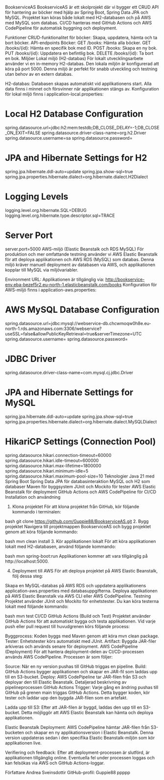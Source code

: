 BookserviceAS
BookserviceAS är ett skolprojekt där vi bygger ett CRUD API för hantering av böcker med hjälp av Spring Boot, Spring Data JPA och MySQL. Projektet kan köras både lokalt med H2-databasen och på AWS med MySQL som databas. CI/CD hanteras med GitHub Actions och AWS CodePipeline för automatisk byggning och deployment.

Funktioner
CRUD-funktionalitet för böcker:
Skapa, uppdatera, hämta och ta bort böcker.
API-endpoints
Böcker:
GET /books: Hämta alla böcker.
GET /books/{id}: Hämta en specifik bok med ID.
POST /books: Skapa en ny bok.
PUT /books/{id}: Uppdatera en befintlig bok.
DELETE /books/{id}: Ta bort en bok.
Miljöer
Lokal miljö (H2-databas)
För lokalt utvecklingsarbete använder vi en in-memory H2-databas. Den lokala miljön är konfigurerad att köra på port 5000. Denna miljö är perfekt för snabb utveckling och testning utan behov av en extern databas.

H2-databas:
Databasen skapas automatiskt vid applikationens start.
Alla data finns i minnet och försvinner när applikationen stängs av.
Konfiguration för lokal miljö finns i application-local.properties:

# Local H2 Database Configuration
spring.datasource.url=jdbc:h2:mem:testdb;DB_CLOSE_DELAY=-1;DB_CLOSE_ON_EXIT=FALSE
spring.datasource.driver-class-name=org.h2.Driver
spring.datasource.username=sa
spring.datasource.password=

# JPA and Hibernate Settings for H2
spring.jpa.hibernate.ddl-auto=update
spring.jpa.show-sql=true
spring.jpa.properties.hibernate.dialect=org.hibernate.dialect.H2Dialect

# Logging Levels
logging.level.org.hibernate.SQL=DEBUG
logging.level.org.hibernate.type.descriptor.sql=TRACE

# Server Port
server.port=5000
AWS-miljö (Elastic Beanstalk och RDS MySQL)
För produktion och mer omfattande testning använder vi AWS Elastic Beanstalk för att deploya applikationen och AWS RDS (MySQL) som databas. Denna miljö kräver manuell deployment av databasen via AWS, och applikationen kopplar till MySQL via miljövariabler.

Environment URL:
Applikationen är tillgänglig via:
http://bookservice-env.eba-bezef5r2.eu-north-1.elasticbeanstalk.com/books
Konfiguration för AWS-miljö finns i application-aws.properties:

# AWS MySQL Database Configuration
spring.datasource.url=jdbc:mysql://webservice-db.chcwmoqw0h8e.eu-north-1.rds.amazonaws.com:3306/webservice?useSSL=false&allowPublicKeyRetrieval=true&serverTimezone=UTC
spring.datasource.username=
spring.datasource.password=

# JDBC Driver
spring.datasource.driver-class-name=com.mysql.cj.jdbc.Driver

# JPA and Hibernate Settings for MySQL
spring.jpa.hibernate.ddl-auto=update
spring.jpa.show-sql=true
spring.jpa.properties.hibernate.dialect=org.hibernate.dialect.MySQLDialect

# HikariCP Settings (Connection Pool)
spring.datasource.hikari.connection-timeout=60000
spring.datasource.hikari.idle-timeout=600000
spring.datasource.hikari.max-lifetime=1800000
spring.datasource.hikari.minimum-idle=5
spring.datasource.hikari.maximum-pool-size=10
Teknologier
Java 21 med Spring Boot
Spring Data JPA för databasinteraktion
MySQL och H2 som databaser
Maven för byggsystem
JUnit och Mockito för tester
AWS Elastic Beanstalk för deployment
GitHub Actions och AWS CodePipeline för CI/CD
Installation och användning
1. Klona projektet
   För att klona projektet från GitHub, kör följande kommando i terminalen:

bash
git clone https://github.com/Guppie88/BookserviceAS.git
2. Bygg projektet
   Navigera till projektmappen BookserviceAS och bygg projektet genom att köra följande kommando:

bash
mvn clean install
3. Kör applikationen lokalt
   För att köra applikationen lokalt med H2-databasen, använd följande kommando:

bash
mvn spring-boot:run
Applikationen kommer att vara tillgänglig på http://localhost:5000.

4. Deployment till AWS
   För att deploya projektet på AWS Elastic Beanstalk, följ dessa steg:

Skapa en MySQL-databas på AWS RDS och uppdatera applikationens application-aws.properties med databasuppgifterna.
Deploya applikationen på AWS Elastic Beanstalk via AWS CLI eller AWS CodePipeline.
Testning
Projektet använder JUnit och Mockito för enhetstester. Du kan köra testerna lokalt med följande kommando:

bash
mvn test
CI/CD
GitHub Actions (Build och Test)
Projektet använder GitHub Actions för att automatiskt bygga och testa applikationen. Vid varje push eller pull request till huvudgrenen körs följande process:

Byggprocess: Koden byggs med Maven genom att köra mvn clean package.
Tester: Enhetstester körs automatiskt med JUnit.
Artifact: Byggda JAR-filer arkiveras och används senare för deployment.
AWS CodePipeline (Deployment)
För att hantera deployment-delen av CI/CD-processen används AWS CodePipeline. Processen är som följer:

Source: När en ny version pushas till GitHub triggas en pipeline.
Build: GitHub Actions bygger applikationen och skapar en JAR-fil som laddas upp till en S3-bucket.
Deploy: AWS CodePipeline tar JAR-filen från S3 och deployar den till Elastic Beanstalk.
Detaljerad beskrivning av pipelineprocessen
GitHub Actions Trigger: Varje gång en ändring pushas till GitHub på grenen main triggas GitHub Actions. Detta bygger koden, kör tester och laddar upp den byggda JAR-filen som en artefakt.

Ladda upp till S3: Efter att JAR-filen är byggd, laddas den upp till en S3-bucket. Detta möjliggör att AWS Elastic Beanstalk kan hämta och deploya applikationen.

Elastic Beanstalk Deployment: AWS CodePipeline hämtar JAR-filen från S3-bucketen och skapar en ny applikationsversion i Elastic Beanstalk. Denna version uppdateras sedan i den specifika Elastic Beanstalk-miljön som kör applikationen live.

Verifiering och feedback: Efter att deployment-processen är slutförd, är applikationen tillgänglig online. Eventuella fel under processen loggas och kan felsökas via AWS och GitHub Actions-loggar.

Författare
Andrea Sveinsdottir
GitHub-profil: Guppie88
ppppp